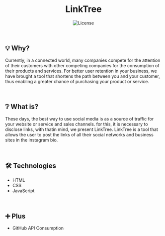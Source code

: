 <h1 align="center">
    LinkTree
</h1>

<p align="center">
    <img src="https://img.shields.io/static/v1?label=license&message=MIT&color=E51C44&labelColor=0A1033" alt="License">
</p>

<br>

## 💡 Why?

Currently, in a connected world, many companies compete for the attention of their customers with other competing companies for the consumption of their products and services. For better user retention in your business, we have brought a tool that shortens the path between you and your customer, thus enabling a greater chance of purchasing your product or service.

<br>

## ❔ What is?

These days, the best way to use social media is as a source of traffic for your website or service and sales channels. for this, it is necessary to disclose links, with thatin mind, we present LinkTree. LinkTree is a tool that allows the user to post the links of all their social networks and business sites in the instagram bio.

<br>

## 🛠️ Technologies

- HTML
- CSS
- JavaScript

<br> 

## ➕ Plus 

- GitHub API Consumption
